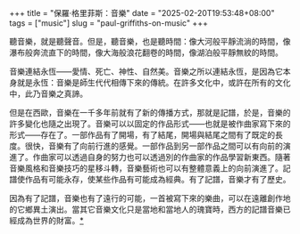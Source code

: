 +++
title = "保羅·格里菲斯：音樂"
date = "2025-02-20T19:53:48+08:00"
tags = ["music"]
slug = "paul-griffiths-on-music"
+++

聽音樂，就是聽聲音。但是，聽音樂，也是聽時間：像大河般平靜流淌的時間，像瀑布般奔流直下的時間，像大海般浪花翻卷的時間，像湖泊般平靜無紋的時間。

音樂連結永恆——愛情、死亡、神性、自然美。音樂之所以連結永恆，是因為它本身就是永恆：音樂是師生代代相傳下來的傳統。在許多文化中，或許在所有的文化中，此乃音樂之真諦。

但是在西歐，音樂在一千多年前就有了新的傳播方式，那就是記譜，於是，音樂的許多變化也隨之出現了。音樂可以以固定的作品形式——也就是被作曲家寫下來的形式——存在了。一部作品有了開場，有了結尾，開場與結尾之間有了既定的長度。很快，音樂有了向前行進的感覺。一部作品到另一部作品之間可以有向前的演進了。作曲家可以透過自身的努力也可以透過別的作曲家的作品學習新東西。隨著音樂風格和音樂技巧的星移斗轉，音樂藝術也可以有整體意義上的向前演進了。記譜使作品有可能永存，使某些作品有可能成為經典。有了記譜，音樂才有了歷史。

因為有了記譜，音樂也有了遠行的可能，一首被寫下來的樂曲，可以在遠離創作地的它鄉異土演出。當其它音樂文化只是當地和當地人的瑰寶時，西方的記譜音樂已經成為世界的財富。[*](https://reuixiy.notion.site/1a0c9131ed4f80af9bb2f4c6e5fc4a50)